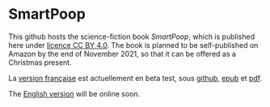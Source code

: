 # SmartPoop

This github hosts the science-fiction book *SmartPoop*, which is published here under [licence CC BY 4.0](https://creativecommons.org/licenses/by/4.0/).
The book is planned to be self-published on Amazon by the end of November 2021, so that it can be offered as a Christmas present.

La [version française](French/README.md) est actuellement en beta test, sous [github](French/1-L'or.md), [epub](French/SmartPoop-fr.epub) et [pdf](French/SmartPoop-fr.pdf).

The [English version](English/README.md) will be online soon.
